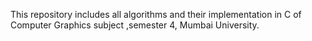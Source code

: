 This repository includes all algorithms and their implementation in C of Computer Graphics subject ,semester 4, Mumbai University.
